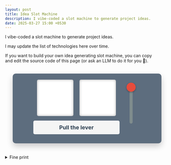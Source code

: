 ```yaml
---
layout: post
title: Idea Slot Machine
description: I vibe-coded a slot machine to generate project ideas.
date: 2025-03-27 15:00 +0530
---
```


I vibe-coded a slot machine to generate project ideas.

I may update the list of technologies here over time.

If you want to build your own idea generating slot machine, you can copy and edit the source code of this page (or ask an LLM to do it for you 🙂).

<!-- START LLM-GENERATED CODE -->
<style>
    .container {
        max-width: 500px;
        margin: 0 auto;
        padding: 20px;
        text-align: center;
        width: 100%;
    }
    .slot-machine {
        background-color: #5d6d7e;
        border-radius: 10px;
        padding: 20px;
        max-width: 450px;
        width: 95%;
        margin: 0 auto;
        box-shadow: 0 10px 20px rgba(0, 0, 0, 0.2);
        padding-bottom: 30px;
    }
    .machine-container {
        display: flex;
        align-items: flex-start;
        justify-content: center;
        gap: 30px;
    }
    .slot-section {
        display: flex;
        flex-direction: column;
        align-items: center;
    }
    .slots {
        display: flex;
        justify-content: center;
        gap: 20px;
    }
    .slot {
        width: 120px;
        height: 120px;
        background-color: white;
        border-radius: 5px;
        overflow: hidden;
        position: relative;
        box-shadow: inset 0 0 10px rgba(0, 0, 0, 0.3);
    }
    .slot-wrapper {
        position: absolute;
        width: 100%;
        transition: transform 0.5s cubic-bezier(0.45, 0.05, 0.55, 0.95);
    }
    .slot-item {
        width: 120px;
        height: 120px;
        display: flex;
        align-items: center;
        justify-content: center;
        background-color: white;
    }
    @media (max-width: 480px) {
        .slot {
            width: 100px;
            height: 100px;
        }
        .slot-item {
            width: 100px;
            height: 100px;
        }
        .slots {
            gap: 10px;
        }
        .machine-container {
            gap: 15px;
        }
        h1 {
            font-size: 24px;
        }
        #combination-text {
            font-size: 16px;
        }
    }
    .slot-item img {
        max-width: 80%;
        max-height: 80%;
        object-fit: contain;
    }
    .lever-container {
        display: flex;
        flex-direction: column;
        align-items: center;
        justify-content: center;
        height: 170px;
    }
    .lever {
        position: relative;
        height: 150px;
        width: 40px;
        cursor: pointer;
    }
    .lever-handle {
        position: absolute;
        top: 0;
        left: 50%;
        transform: translateX(-50%);
        width: 30px;
        height: 30px;
        background-color: #e74c3c;
        border-radius: 50%;
        z-index: 2;
        box-shadow: 0 2px 5px rgba(0, 0, 0, 0.3);
        transition: transform 0.2s;
    }
    .lever-base {
        position: absolute;
        top: 15px;
        left: 50%;
        transform: translateX(-50%);
        width: 10px;
        height: 120px;
        background-color: #7f8c8d;
        border-radius: 5px;
        z-index: 1;
    }
    .lever:hover .lever-handle {
        background-color: #c0392b;
    }
    .lever.disabled {
        cursor: not-allowed;
    }
    .lever.disabled .lever-handle {
        background-color: #95a5a6;
    }
    .lever.pulled .lever-handle {
        transform: translateX(-50%) translateY(100px);
    }
    .combination-result {
        background-color: #f5f5f5;
        border-radius: 5px;
        padding: 12px;
        margin-top: 15px;
        width: 100%;
        text-align: center;
    }
    #combination-text {
        margin: 0;
        font-size: 18px;
        font-weight: bold;
        color: #2c3e50;
    }
</style>
<div class="container">
    <div class="slot-machine">
        <div class="machine-container">
            <div class="slot-section">
                <div class="slots">
                    <div class="slot" id="slot1">
                        <div class="slot-wrapper"></div>
                    </div>
                    <div class="slot" id="slot2">
                        <div class="slot-wrapper"></div>
                    </div>
                </div>
                <div class="combination-result">
                    <p id="combination-text">Pull the lever</p>
                </div>
            </div>
            <div class="lever-container">
                <div class="lever" id="spin-lever">
                    <div class="lever-handle"></div>
                    <div class="lever-base"></div>
                </div>
            </div>
        </div>
    </div>
</div>

<script>
    document.addEventListener('DOMContentLoaded', () => {
        let currentIndex1 = 0;
        let currentIndex2 = 0;
        let isDragging = false;
        let startY = 0;
        let leverPulled = false;
        
        const technologies = [
            { name: 'LLMs', image: '/assets/images/idea-slot-machine/llm.png' },
            { name: 'eBPF', image: '/assets/images/idea-slot-machine/ebpf.avif' },
            { name: 'Kubernetes', image: '/assets/images/idea-slot-machine/kubernetes.png' },
            { name: 'OpenTelemetry', image: '/assets/images/idea-slot-machine/opentelemetry.png' },
            { name: 'ZAP', image: '/assets/images/idea-slot-machine/zap.png' },
        ];

        const slot1El = document.getElementById('slot1').querySelector('.slot-wrapper');
        const slot2El = document.getElementById('slot2').querySelector('.slot-wrapper');
        const spinLever = document.getElementById('spin-lever');
        const leverHandle = spinLever.querySelector('.lever-handle');
        const combinationText = document.getElementById('combination-text');

        function initializeSlots() {
            technologies.forEach(tech => {
                const slotItem1 = createSlotItem(tech);
                const slotItem2 = createSlotItem(tech);
                
                slot1El.appendChild(slotItem1);
                slot2El.appendChild(slotItem2);
            });

            for (let i = 0; i < 3; i++) {
                const clone1 = slot1El.children[i].cloneNode(true);
                const clone2 = slot2El.children[i].cloneNode(true);
                slot1El.appendChild(clone1);
                slot2El.appendChild(clone2);
            }

            resetSlotPosition(slot1El);
            resetSlotPosition(slot2El);
        }

        function createSlotItem(tech) {
            const slotItem = document.createElement('div');
            slotItem.className = 'slot-item';
            slotItem.dataset.name = tech.name;
            
            const img = document.createElement('img');
            img.src = tech.image;
            img.alt = tech.name;
            
            slotItem.appendChild(img);
            return slotItem;
        }

        function resetSlotPosition(slotEl) {
            slotEl.style.transform = 'translateY(0)';
        }

        function spin() {
            spinLever.classList.add('disabled');
            spinLever.classList.add('pulled');
            leverHandle.style.transform = 'translateX(-50%) translateY(100px)';
            
            let randomIndex1;
            let randomIndex2;
            
            do {
                randomIndex1 = Math.floor(Math.random() * technologies.length);
            } while (randomIndex1 === currentIndex1);
            
            do {
                randomIndex2 = Math.floor(Math.random() * technologies.length);
            } while (randomIndex2 === currentIndex2 || randomIndex2 === randomIndex1);
            
            currentIndex1 = randomIndex1;
            currentIndex2 = randomIndex2;
            
            // Get the actual slot item height based on current viewport
            const slotItemHeight = slot1El.querySelector('.slot-item').offsetHeight;
            const finalPosition1 = -(randomIndex1 * slotItemHeight);
            const finalPosition2 = -(randomIndex2 * slotItemHeight);
            
            slot1El.style.transition = 'transform 0.5s cubic-bezier(0.45, 0.05, 0.55, 0.95)';
            slot2El.style.transition = 'transform 0.5s cubic-bezier(0.45, 0.05, 0.55, 0.95)';
            
            slot1El.style.transform = `translateY(${finalPosition1}px)`;
            slot2El.style.transform = `translateY(${finalPosition2}px)`;
            
            setTimeout(() => {
                // Reset lever position visually
                spinLever.classList.remove('pulled');
                leverHandle.style.transform = 'translateX(-50%) translateY(0)';
                spinLever.classList.remove('disabled');
                
                const tech1 = technologies[randomIndex1].name;
                const tech2 = technologies[randomIndex2].name;
                combinationText.textContent = `${tech1} × ${tech2}`;
            }, 500);
        }

        // Mouse drag events for the lever
        leverHandle.addEventListener('mousedown', function(e) {
            if (!spinLever.classList.contains('disabled')) {
                isDragging = true;
                startY = e.clientY;
                document.body.style.cursor = 'grabbing';
                e.preventDefault();
            }
        });

        // Touch events for mobile
        leverHandle.addEventListener('touchstart', function(e) {
            if (!spinLever.classList.contains('disabled')) {
                isDragging = true;
                startY = e.touches[0].clientY;
                e.preventDefault();
            }
        });

        document.addEventListener('mousemove', function(e) {
            if (isDragging && !spinLever.classList.contains('disabled')) {
                const deltaY = e.clientY - startY;
                const maxPull = 100; // Maximum pull distance
                
                // Limit the pull to the maximum distance
                const pullDistance = Math.min(Math.max(deltaY, 0), maxPull);
                
                // Apply the transform to the lever handle
                leverHandle.style.transform = `translateX(-50%) translateY(${pullDistance}px)`;
                
                // If pulled more than 70% of the way, trigger the spin
                if (pullDistance >= maxPull * 0.7 && !leverPulled) {
                    leverPulled = true;
                    spin();
                }
            }
        });

        document.addEventListener('touchmove', function(e) {
            if (isDragging && !spinLever.classList.contains('disabled')) {
                const deltaY = e.touches[0].clientY - startY;
                const maxPull = 100; // Maximum pull distance

                // Limit the pull to the maximum distance
                const pullDistance = Math.min(Math.max(deltaY, 0), maxPull);

                // Apply the transform to the lever handle
                leverHandle.style.transform = `translateX(-50%) translateY(${pullDistance}px)`;

                // If pulled more than 70% of the way, trigger the spin
                if (pullDistance >= maxPull * 0.7 && !leverPulled) {
                    leverPulled = true;
                    spin();
                }

                e.preventDefault(); // Prevent scrolling while dragging
            }
        });

        document.addEventListener('mouseup', function() {
            if (isDragging) {
                isDragging = false;
                leverPulled = false;
                document.body.style.cursor = 'default';

                // If not already in a spin animation, reset the lever position
                if (!spinLever.classList.contains('pulled') && !spinLever.classList.contains('disabled')) {
                    leverHandle.style.transform = 'translateX(-50%) translateY(0)'; 
                }
            }
        });

        document.addEventListener('touchend', function() {
            if (isDragging) {
                isDragging = false;
                leverPulled = false;

                // If not already in a spin animation, reset the lever position
                if (!spinLever.classList.contains('pulled') && !spinLever.classList.contains('disabled')) {
                    leverHandle.style.transform = 'translateX(-50%) translateY(0)';
                }
            }
        });

        // Keep the click event for easier use
        spinLever.addEventListener('click', function() {
            if (!this.classList.contains('disabled') && !isDragging) {
                spin();
            }
        });

        initializeSlots();
    });
</script>

<!-- END LLM-GENERATED CODE -->

<br>

<details>
<summary> Fine print </summary>
<p>Disclaimer: The logos used in this project are the trademarks of their respective owners. This project is for informational purposes only and is not affiliated with or endorsed by any of the companies or organizations represented.
<p>Attribution:
<ul>
<li>LLM Logo: Sparkles emoji from <a href="https://github.com/twitter/twemoji">Twemoji</a></li>
</ul>
